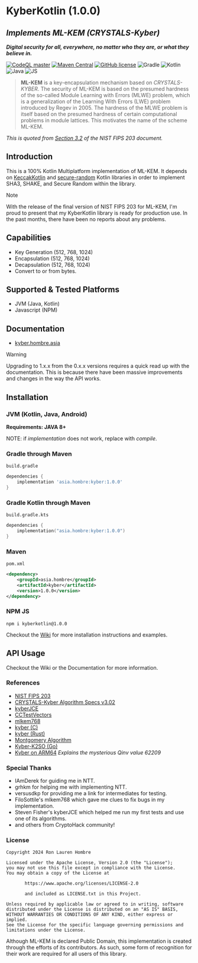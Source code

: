 # KyberKotlin (1.0.0)
## _Implements ML-KEM (CRYSTALS-Kyber)_
_**Digital security for all, everywhere, no matter who they are, or what they believe in.**_

[![CodeQL master](https://github.com/ronhombre/KyberKotlin/actions/workflows/codeql.yml/badge.svg)](https://github.com/ronhombre/KyberKotlin/actions/workflows/codeql.yml)
[![Maven Central](https://img.shields.io/maven-central/v/asia.hombre/kyber.svg)](https://search.maven.org/#search%7Cga%7C1%7Cg%3A%22asia.hombre%22)
[![GitHub license](https://img.shields.io/badge/license-Apache%20License%202.0-blue.svg?style=flat)](https://www.apache.org/licenses/LICENSE-2.0)
![Gradle](https://img.shields.io/badge/Gradle-02303A.svg?style=for-the-badge&logo=Gradle&logoColor=white)
![Kotlin](https://img.shields.io/badge/kotlin-%237F52FF.svg?style=for-the-badge&logo=kotlin&logoColor=white)
![Java](https://img.shields.io/badge/java-%23ED8B00.svg?style=for-the-badge&logo=openjdk&logoColor=white)
![JS](https://img.shields.io/badge/JavaScript-F7DF1E?style=for-the-badge&logo=javascript&logoColor=black)

> **ML-KEM** is a key-encapsulation mechanism based on _CRYSTALS-KYBER_. The security of ML-KEM is based on the presumed
> hardness of the so-called Module Learning with Errors (MLWE) problem, which is a generalization of the Learning With
> Errors (LWE) problem introduced by Regev in 2005. The hardness of the MLWE problem is itself based on the presumed
> hardness of certain computational problems in module lattices. This motivates the name of the scheme ML-KEM.

*This is quoted from 
[Section 3.2](https://nvlpubs.nist.gov/nistpubs/FIPS/NIST.FIPS.203.pdf) of the NIST FIPS 203 document.*

## Introduction

This is a 100% Kotlin Multiplatform implementation of ML-KEM.
It depends on [KeccakKotlin](https://github.com/ronhombre/KeccakKotlin) and [secure-random](https://github.com/KotlinCrypto/secure-random) Kotlin libraries in order to implement SHA3, SHAKE, and
Secure Random within the library.

> [!NOTE]
> With the release of the final version of NIST FIPS 203 for ML-KEM, I'm proud to present that my KyberKotlin library is
> ready for production use. In the past months, there have been no reports about any problems.

## Capabilities
* Key Generation (512, 768, 1024)
* Encapsulation (512, 768, 1024)
* Decapsulation (512, 768, 1024)
* Convert to or from bytes.

## Supported & Tested Platforms
* JVM (Java, Kotlin)
* Javascript (NPM)

## Documentation
* [kyber.hombre.asia](https://kyber.hombre.asia)

> [!WARNING]
> Upgrading to 1.x.x from the 0.x.x versions requires a quick read up with the documentation. This is because there have
> been massive improvements and changes in the way the API works.

## Installation
### JVM (Kotlin, Java, Android)

**Requirements: JAVA 8+**

NOTE: if _implementation_ does not work, replace with _compile_.

### Gradle through Maven

`build.gradle`

```groovy
dependencies {
    implementation 'asia.hombre:kyber:1.0.0'
}
```

### Gradle Kotlin through Maven

`build.gradle.kts`

```kotlin
dependencies {
    implementation("asia.hombre:kyber:1.0.0")
}
```

### Maven

`pom.xml`

```xml
<dependency>
    <groupId>asia.hombre</groupId>
    <artifactId>kyber</artifactId>
    <version>1.0.0</version>
</dependency>
```

### NPM JS
```
npm i kyberkotlin@1.0.0
```

Checkout the [Wiki](https://github.com/ronhombre/KyberKotlin/wiki/Installation) for more installation instructions and examples.

## API Usage

Checkout the Wiki or the Documentation for more information.

### References

* [NIST FIPS 203](https://csrc.nist.gov/pubs/fips/203/final)
* [CRYSTALS-Kyber Algorithm Specs v3.02](https://pq-crystals.org/kyber/data/kyber-specification-round3-20210804.pdf)
* [kyberJCE](https://github.com/fisherstevenk/kyberJCE)
* [CCTestVectors](https://github.com/C2SP/CCTV/)
* [mlkem768](https://github.com/FiloSottile/mlkem768)
* [kyber (C)](https://github.com/pq-crystals/kyber)
* [kyber (Rust)](https://github.com/Argyle-Software/kyber)
* [Montgomery Algorithm](https://www.ams.org/journals/mcom/1985-44-170/S0025-5718-1985-0777282-X/S0025-5718-1985-0777282-X.pdf)
* [Kyber-K2SO (Go)](https://github.com/symbolicsoft/kyber-k2so)
* [Kyber on ARM64](https://eprint.iacr.org/2021/561.pdf) _Explains the mysterious Qinv value 62209_

### Special Thanks

* IAmDerek for guiding me in NTT.
* grhkm for helping me with implementing NTT.
* versusdkp for providing me a link for intermediates for testing.
* FiloSottile's mlkem768 which gave me clues to fix bugs in my implementation.
* Steven Fisher's kyberJCE which helped me run my first tests and use one of its algorithms.
* and others from CryptoHack community!

### License

```
Copyright 2024 Ron Lauren Hombre

Licensed under the Apache License, Version 2.0 (the "License");
you may not use this file except in compliance with the License.
You may obtain a copy of the License at

       https://www.apache.org/licenses/LICENSE-2.0
       
       and included as LICENSE.txt in this Project.

Unless required by applicable law or agreed to in writing, software
distributed under the License is distributed on an "AS IS" BASIS,
WITHOUT WARRANTIES OR CONDITIONS OF ANY KIND, either express or implied.
See the License for the specific language governing permissions and
limitations under the License.
```

Although ML-KEM is declared Public Domain, this implementation is created through the efforts of its contributors. As
such, some form of recognition for their work are required for all users of this library.

